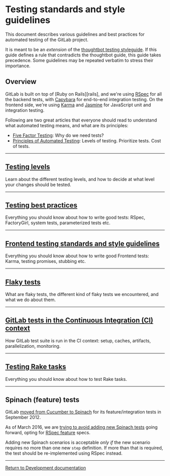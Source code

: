 # Testing standards and style guidelines

This document describes various guidelines and best practices for automated
testing of the GitLab project.

It is meant to be an _extension_ of the [thoughtbot testing
styleguide](https://github.com/thoughtbot/guides/tree/master/style/testing). If
this guide defines a rule that contradicts the thoughtbot guide, this guide
takes precedence. Some guidelines may be repeated verbatim to stress their
importance.

## Overview

GitLab is built on top of [Ruby on Rails][rails], and we're using [RSpec] for all
the backend tests, with [Capybara] for end-to-end integration testing.
On the frontend side, we're using [Karma] and [Jasmine] for JavaScript unit and
integration testing.

Following are two great articles that everyone should read to understand what
automated testing means, and what are its principles:

- [Five Factor Testing](https://www.devmynd.com/blog/five-factor-testing): Why do we need tests?
- [Principles of Automated Testing](http://www.lihaoyi.com/post/PrinciplesofAutomatedTesting.html): Levels of testing. Prioritize tests. Cost of tests.

---

## [Testing levels](testing_levels.md)

Learn about the different testing levels, and how to decide at what level your
changes should be tested.

---

## [Testing best practices](best_practices.md)

Everything you should know about how to write good tests: RSpec, FactoryGirl,
system tests, parameterized tests etc.

---

## [Frontend testing standards and style guidelines](frontend_testing.md)

Everything you should know about how to write good Frontend tests: Karma,
testing promises, stubbing etc.

---

## [Flaky tests](flaky_tests.md)

What are flaky tests, the different kind of flaky tests we encountered, and what
we do about them.

---

## [GitLab tests in the Continuous Integration (CI) context](ci.md)

How GitLab test suite is run in the CI context: setup, caches, artifacts,
parallelization, monitoring.

---

## [Testing Rake tasks](testing_rake_tasks.md)

Everything you should know about how to test Rake tasks.

---

## Spinach (feature) tests

GitLab [moved from Cucumber to Spinach](https://github.com/gitlabhq/gitlabhq/pull/1426)
for its feature/integration tests in September 2012.

As of March 2016, we are [trying to avoid adding new Spinach
tests](https://gitlab.com/gitlab-org/gitlab-ce/issues/14121) going forward,
opting for [RSpec feature](#features-integration) specs.

Adding new Spinach scenarios is acceptable _only if_ the new scenario requires
no more than one new `step` definition. If more than that is required, the
test should be re-implemented using RSpec instead.

---

[Return to Development documentation](../README.md)

[^1]: /ci/yaml/README.html#dependencies

[RSpec]: https://github.com/rspec/rspec-rails#feature-specs
[Capybara]: https://github.com/teamcapybara/capybara
[Karma]: http://karma-runner.github.io/
[Jasmine]: https://jasmine.github.io/

